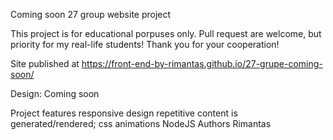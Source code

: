 Coming soon
27 group website project

This project is for educational porpuses only. Pull request are welcome, but priority for my real-life students! Thank you for your cooperation!

Site published at https://front-end-by-rimantas.github.io/27-grupe-coming-soon/

Design: Coming soon

Project features
responsive design
repetitive content is generated/rendered;
css animations
NodeJS
Authors
Rimantas